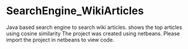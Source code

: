 # SearchEngine_WikiArticles
Java based search engine to search wiki articles. shows the top articles using cosine similarity
The project was created using netbeans.
Please import the project in netbeans to view code.
